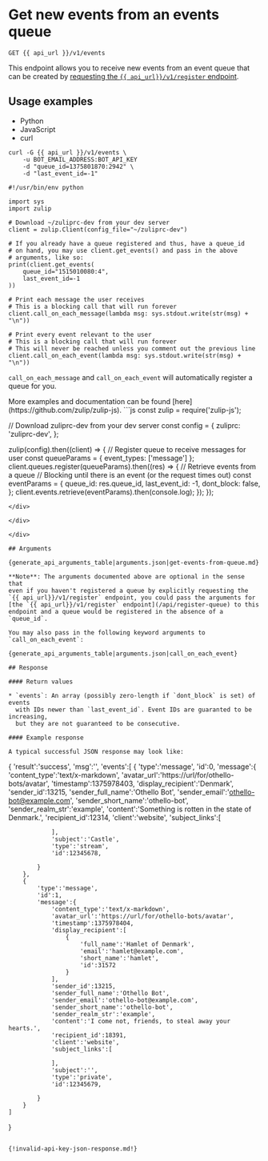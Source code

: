 # Get new events from an events queue

`GET {{ api_url }}/v1/events`

This endpoint allows you to receive new events from an event queue that
can be created by
[requesting the `{{ api_url}}/v1/register` endpoint](/api/register-queue).

## Usage examples
<div class="code-section" markdown="1">
<ul class="nav">
<li data-language="python">Python</li>
<li data-language="javascript">JavaScript</li>
<li data-language="curl">curl</li>
</ul>
<div class="blocks">

<div data-language="curl" markdown="1">

```
curl -G {{ api_url }}/v1/events \
    -u BOT_EMAIL_ADDRESS:BOT_API_KEY
    -d "queue_id=1375801870:2942" \
    -d "last_event_id=-1"
```

</div>

<div data-language="python" markdown="1">

```
#!/usr/bin/env python

import sys
import zulip

# Download ~/zuliprc-dev from your dev server
client = zulip.Client(config_file="~/zuliprc-dev")

# If you already have a queue registered and thus, have a queue_id
# on hand, you may use client.get_events() and pass in the above
# arguments, like so:
print(client.get_events(
    queue_id="1515010080:4",
    last_event_id=-1
))

# Print each message the user receives
# This is a blocking call that will run forever
client.call_on_each_message(lambda msg: sys.stdout.write(str(msg) + "\n"))

# Print every event relevant to the user
# This is a blocking call that will run forever
# This will never be reached unless you comment out the previous line
client.call_on_each_event(lambda msg: sys.stdout.write(str(msg) + "\n"))
```

`call_on_each_message` and `call_on_each_event` will automatically register
a queue for you.

</div>

<div data-language="javascript" markdown="1">
More examples and documentation can be found [here](https://github.com/zulip/zulip-js).
```js
const zulip = require('zulip-js');

// Download zuliprc-dev from your dev server
const config = {
    zuliprc: 'zuliprc-dev',
};

zulip(config).then((client) => {
    // Register queue to receive messages for user
    const queueParams = {
        event_types: ['message']
    };
    client.queues.register(queueParams).then((res) => {
        // Retrieve events from a queue
        // Blocking until there is an event (or the request times out)
        const eventParams = {
            queue_id: res.queue_id,
            last_event_id: -1,
            dont_block: false,
        };
        client.events.retrieve(eventParams).then(console.log);
    });
});
```
</div>

</div>

</div>

## Arguments

{generate_api_arguments_table|arguments.json|get-events-from-queue.md}

**Note**: The arguments documented above are optional in the sense that
even if you haven't registered a queue by explicitly requesting the
`{{ api_url}}/v1/register` endpoint, you could pass the arguments for
[the `{{ api_url}}/v1/register` endpoint](/api/register-queue) to this
endpoint and a queue would be registered in the absence of a `queue_id`.

You may also pass in the following keyword arguments to `call_on_each_event`:

{generate_api_arguments_table|arguments.json|call_on_each_event}

## Response

#### Return values

* `events`: An array (possibly zero-length if `dont_block` is set) of events
  with IDs newer than `last_event_id`. Event IDs are guaranted to be increasing,
  but they are not guaranteed to be consecutive.

#### Example response

A typical successful JSON response may look like:

```
{
    'result':'success',
    'msg':'',
    'events':[
        {
            'type':'message',
            'id':0,
            'message':{
                'content_type':'text/x-markdown',
                'avatar_url':'https://url/for/othello-bots/avatar',
                'timestamp':1375978403,
                'display_recipient':'Denmark',
                'sender_id':13215,
                'sender_full_name':'Othello Bot',
                'sender_email':'othello-bot@example.com',
                'sender_short_name':'othello-bot',
                'sender_realm_str':'example',
                'content':'Something is rotten in the state of Denmark.',
                'recipient_id':12314,
                'client':'website',
                'subject_links':[

                ],
                'subject':'Castle',
                'type':'stream',
                'id':12345678,

            }
        },
        {
            'type':'message',
            'id':1,
            'message':{
                'content_type':'text/x-markdown',
                'avatar_url':'https://url/for/othello-bots/avatar',
                'timestamp':1375978404,
                'display_recipient':[
                    {
                        'full_name':'Hamlet of Denmark',
                        'email':'hamlet@example.com',
                        'short_name':'hamlet',
                        'id':31572
                    }
                ],
                'sender_id':13215,
                'sender_full_name':'Othello Bot',
                'sender_email':'othello-bot@example.com',
                'sender_short_name':'othello-bot',
                'sender_realm_str':'example',
                'content':'I come not, friends, to steal away your hearts.',
                'recipient_id':18391,
                'client':'website',
                'subject_links':[

                ],
                'subject':'',
                'type':'private',
                'id':12345679,

            }
        }
    ]
}
```

{!invalid-api-key-json-response.md!}
